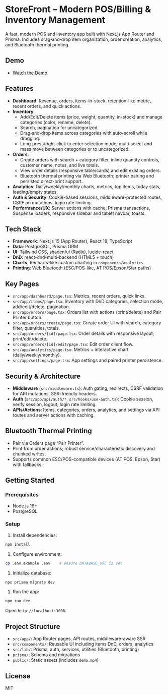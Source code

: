 # StoreFront – Modern POS/Billing & Inventory Management

A fast, modern POS and inventory app built with Next.js App Router and Prisma. Includes drag‑and‑drop item organization, order creation, analytics, and Bluetooth thermal printing.

## Demo

- [Watch the Demo](https://youtu.be/jgo2HbYJc58)


## Features

- **Dashboard**: Revenue, orders, items-in-stock, retention-like metric, recent orders, and quick actions.
- **Inventory**:
  - Add/Edit/Delete items (price, weight, quantity, in-stock) and manage categories (color, rename, delete).
  - Search, pagination for uncategorized.
  - Drag‑and‑drop items across categories with auto-scroll while dragging.
  - Long‑press/right‑click to enter selection mode; multi‑select and mass move between categories or to uncategorized.
- **Orders**:
  - Create orders with search + category filter, inline quantity controls, customer name, notes, and live totals.
  - View order details (responsive table/cards) and edit existing orders.
  - Bluetooth thermal printing via Web Bluetooth; printer pairing and persisted direct-print support.
- **Analytics**: Daily/weekly/monthly charts, metrics, top items, today stats, loading/empty states.
- **Auth & Security**: Cookie-based sessions, middleware-protected routes, CSRF on mutations, login rate limiting.
- **Performance/UX**: Server actions with cache, Prisma transactions, Suspense loaders, responsive sidebar and tablet navbar, toasts.

## Tech Stack

- **Framework**: Next.js 15 (App Router), React 18, TypeScript
- **Data**: PostgreSQL, Prisma ORM
- **UI**: Tailwind CSS, shadcn/ui (Radix), lucide-react
- **DnD**: react-dnd-multi-backend (HTML5 + touch)
- **Charts**: Recharts-like custom charting in `components/analytics`
- **Printing**: Web Bluetooth (ESC/POS-like, AT POS/Epson/Star paths)

## Key Pages

- `src/app/dashboard/page.tsx`: Metrics, recent orders, quick links.
- `src/app/items/page.tsx`: Inventory with DnD categories, selection mode, add/edit/delete, pagination.
- `src/app/orders/page.tsx`: Orders list with actions (print/delete) and Pair Printer button.
- `src/app/orders/create/page.tsx`: Create order UI with search, category filter, quantities, totals.
- `src/app/orders/[id]/page.tsx`: Order details with responsive layout; print/edit/delete.
- `src/app/orders/[id]/edit/page.tsx`: Edit order client flow.
- `src/app/analytics/page.tsx`: Metrics + interactive chart (daily/weekly/monthly).
- `src/app/settings/page.tsx`: App settings and paired printer persistence.

## Security & Architecture

- **Middleware** (`src/middleware.ts`): Auth gating, redirects, CSRF validation for API mutations, SSR-friendly headers.
- **Auth** (`src/app/api/auth/*`, `src/hooks/use-auth.ts`): Cookie session, verify session, logout; login rate limiting.
- **APIs/Actions**: Items, categories, orders, analytics, and settings via API routes and server actions with caching.

## Bluetooth Thermal Printing

- Pair via Orders page “Pair Printer”.
- Print from order actions; robust service/characteristic discovery and chunked writes.
- Supports common ESC/POS-compatible devices (AT POS, Epson, Star) with fallbacks.

## Getting Started

### Prerequisites

- Node.js 18+
- PostgreSQL

### Setup

1. Install dependencies:

```bash
npm install
```

1. Configure environment:

```bash
cp .env.example .env    # ensure DATABASE_URL is set
```

1. Initialize database:

```bash
npx prisma migrate dev
```

1. Run the app:

```bash
npm run dev
```

Open `http://localhost:3000`.

## Project Structure

- `src/app/`: App Router pages, API routes, middleware-aware SSR
- `src/components/`: Reusable UI including items DnD, orders, analytics
- `src/lib/`: Prisma, auth, services, utilities (Bluetooth, printing)
- `prisma/`: Schema and migrations
- `public/`: Static assets (includes `demo.mp4`)

## License

MIT
